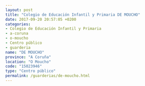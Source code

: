 ```yaml
---
layout: post
title: "Colegio de Educación Infantil y Primaria DE MOUCHO"
date: 2017-09-20 20:57:05 +0200
categories:
- Colegio de Educación Infantil y Primaria
- a-coruna
- o-moucho
- Centro público
- guarderia
name: "DE MOUCHO"
province: "A Coruña"
location: "O Moucho"
code: "15023946"
type: "Centro público"
permalink: /guarderias/de-moucho.html
---
```

